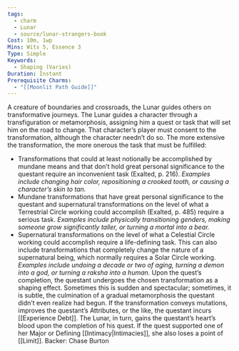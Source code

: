 ```yaml
---
tags:
  - charm
  - Lunar
  - source/lunar-strangers-book
Cost: 10m, 1wp
Mins: Wits 5, Essence 3
Type: Simple
Keywords:
  - Shaping (Varies)
Duration: Instant
Prerequisite Charms:
  - "[[Moonlit Path Guide]]"
---
```

A creature of boundaries and crossroads, the Lunar guides others on transformative journeys.
The Lunar guides a character through a transfiguration or metamorphosis, assigning him a quest or task that will set him on the road to change. That character’s player must consent to the transformation, although the character needn’t do so. The more extensive the transformation, the more onerous the task that must be fulfilled:  
- Transformations that could at least notionally be accomplished by mundane means and that don’t hold great personal significance to the questant require an inconvenient task (Exalted, p. 216). *Examples include changing hair color, repositioning a crooked tooth, or causing a character’s skin to tan.*
 - Mundane transformations that have great personal significance to the questant and supernatural transformations on the level of what a Terrestrial Circle working could accomplish (Exalted, p. 485) require a serious task. *Examples include physically transitioning genders, making someone grow significantly taller, or turning a mortal into a bear.*
 - Supernatural transformations on the level of what a Celestial Circle working could accomplish require a life-defining task. This can also include transformations that completely change the nature of a supernatural being, which normally requires a Solar Circle working. *Examples include undoing a decade or two of aging, turning a demon into a god, or turning a raksha into a human.*
Upon the quest’s completion, the questant undergoes the chosen transformation as a shaping effect. Sometimes this is sudden and spectacular; sometimes, it is subtle, the culmination of a gradual metamorphosis the questant didn’t even realize had begun. If the transformation conveys mutations, improves the questant’s Attributes, or the like, the questant incurs [[Experience Debt]].
The Lunar, in turn, gains the questant’s heart’s blood upon the completion of his quest. If the quest supported one of her Major or Defining [[Intimacy|Intimacies]], she also loses a point of [[Limit]].
Backer: Chase Burton